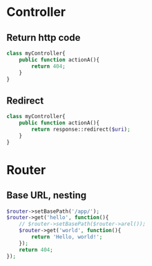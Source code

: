 
# Controller
## Return http code
```php
class myController{
    public function actionA(){
   		return 404;
    }
}
```
## Redirect
```php
class myController{
    public function actionA(){
   		return response::redirect($uri);
    }
}
```

# Router
## Base URL, nesting
```php
$router->setBasePath('/app/');
$router->get('hello', function(){
    // $router->setBasePath($router->arel());
    $router->get('world', function(){
        return 'Hello, world!';
    });
    return 404;
});

```

